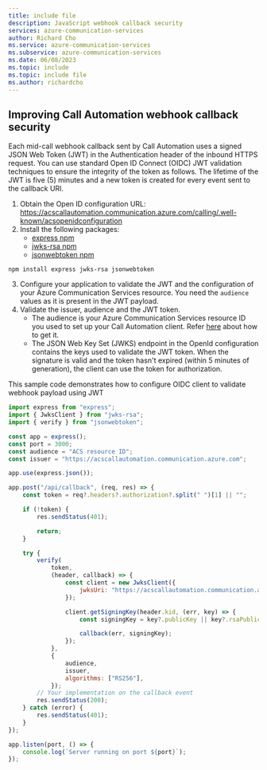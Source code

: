 ```yaml
---
title: include file
description: JavaScript webhook callback security
services: azure-communication-services
author: Richard Cho
ms.service: azure-communication-services
ms.subservice: azure-communication-services
ms.date: 06/08/2023
ms.topic: include
ms.topic: include file
ms.author: richardcho
---
```


## Improving Call Automation webhook callback security

Each mid-call webhook callback sent by Call Automation uses a signed JSON Web Token (JWT) in the Authentication header of the inbound HTTPS request. You can use standard Open ID Connect (OIDC) JWT validation techniques to ensure the integrity of the token as follows. The lifetime of the JWT is five (5) minutes and a new token is created for every event sent to the callback URI.

1. Obtain the Open ID configuration URL: <https://acscallautomation.communication.azure.com/calling/.well-known/acsopenidconfiguration>
2. Install the following packages:
    - [express npm](https://www.npmjs.com/package/express)
    - [jwks-rsa npm](https://www.npmjs.com/package/jwks-rsa)
    - [jsonwebtoken npm](https://www.npmjs.com/package/jsonwebtoken)

```console
npm install express jwks-rsa jsonwebtoken
```

3. Configure your application to validate the JWT and the configuration of your Azure Communication Services resource. You need the `audience` values as it is present in the JWT payload.
4. Validate the issuer, audience and the JWT token.
   - The audience is your Azure Communication Services resource ID you used to set up your Call Automation client. Refer [here](../../../quickstarts/voice-video-calling/get-resource-id.md) about how to get it.
   - The JSON Web Key Set (JWKS) endpoint in the OpenId configuration contains the keys used to validate the JWT token. When the signature is valid and the token hasn't expired (within 5 minutes of generation), the client can use the token for authorization.

This sample code demonstrates how to configure OIDC client to validate webhook payload using JWT

```JavaScript
import express from "express";
import { JwksClient } from "jwks-rsa";
import { verify } from "jsonwebtoken";

const app = express();
const port = 3000;
const audience = "ACS resource ID";
const issuer = "https://acscallautomation.communication.azure.com";

app.use(express.json());

app.post("/api/callback", (req, res) => {
    const token = req?.headers?.authorization?.split(" ")[1] || "";

    if (!token) {
        res.sendStatus(401);

        return;
    }

    try {
        verify(
            token,
            (header, callback) => {
                const client = new JwksClient({
                    jwksUri: "https://acscallautomation.communication.azure.com/calling/keys",
                });

                client.getSigningKey(header.kid, (err, key) => {
                    const signingKey = key?.publicKey || key?.rsaPublicKey;

                    callback(err, signingKey);
                });
            },
            {
                audience,
                issuer,
                algorithms: ["RS256"],
            });
        // Your implementation on the callback event
        res.sendStatus(200);
    } catch (error) {
        res.sendStatus(401);
    }
});

app.listen(port, () => {
    console.log(`Server running on port ${port}`);
});
```
